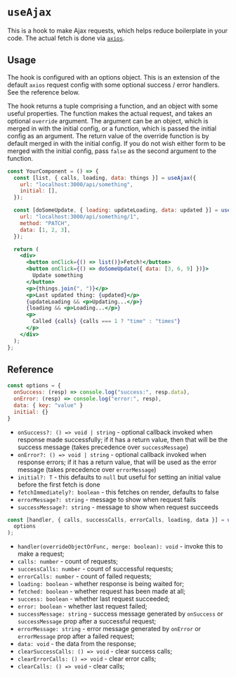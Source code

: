 # `useAjax`

This is a hook to make Ajax requests, which helps reduce boilerplate in your code. The actual fetch is done via [`axios`](https://github.com/axios/axios).

## Usage

The hook is configured with an options object. This is an extension of the default `axios` request config with some optional success / error handlers. See the reference below.

The hook returns a tuple comprising a function, and an object with some useful properties. The function makes the actual request, and takes an optional `override` argument. The argument can be an object, which is merged in with the initial config, or a function, which is passed the initial config as an argument. The return value of the override function is by default merged in with the initial config. If you do not wish either form to be merged with the initial config, pass `false` as the second argument to the function.

```jsx
const YourComponent = () => {
  const [list, { calls, loading, data: things }] = useAjax({
    url: "localhost:3000/api/something",
    initial: [],
  });

  const [doSomeUpdate, { loading: updateLoading, data: updated }] = useAjax({
    url: "localhost:3000/api/something/1",
    method: "PATCH",
    data: [1, 2, 3],
  });

  return (
    <div>
      <button onClick={() => list()}>Fetch!</button>
      <button onClick={() => doSomeUpdate({ data: [3, 6, 9] })}>
        Update something
      </button>
      <p>{things.join(", ")}</p>
      <p>Last updated thing: {updated}</p>
      {updateLoading && <p>Updating...</p>}
      {loading && <p>Loading...</p>}
      <p>
        Called {calls} {calls === 1 ? "time" : "times"}
      </p>
    </div>
  );
};
```

## Reference

```js
const options = {
  onSuccess: (resp) => console.log("success:", resp.data),
  onError: (resp) => console.log("error:", resp),
  data: { key: "value" }
  initial: {}
}
```

- `onSuccess?: () => void | string` - optional callback invoked when response made successfully; if it has a return value, then that will be the success message (takes precedence over `successMessage`)
- `onError?: () => void | string` - optional callback invoked when response errors; if it has a return value, that will be used as the error message (takes precedence over `errorMessage`)
- `initial?: T` - this defaults to `null` but useful for setting an initial value before the first fetch is done
- `fetchImmediately?: boolean` - this fetches on render, defaults to false
- `errorMessage?: string` - message to show when request fails
- `successMessage?: string` - message to show when request succeeds

```js
const [handler, { calls, successCalls, errorCalls, loading, data }] = useAjax(
  options
);
```

- `handler(overrideObjectOrFunc, merge: boolean): void` - invoke this to make a request;
- `calls: number` - count of requests;
- `successCalls: number` - count of successful requests;
- `errorCalls: number` - count of failed requests;
- `loading: boolean` - whether response is being waited for;
- `fetched: boolean` - whether request has been made at all;
- `success: boolean` - whether last request succeeded;
- `error: boolean` - whether last request failed;
- `successMessage: string` - success message generated by `onSuccess` or `successMessage` prop after a successful request;
- `errorMessage: string` - error message generated by `onError` or `errorMessage` prop after a failed request;
- `data: void` - the data from the response;
- `clearSuccessCalls: () => void` - clear success calls;
- `clearErrorCalls: () => void` - clear error calls;
- `clearCalls: () => void` - clear calls;
